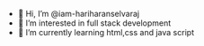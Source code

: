 - 👋 Hi, I’m @iam-hariharanselvaraj
- 👀 I’m interested in full stack development
- 🌱 I’m currently learning html,css and java script


<!---
iam-hariharanselvaraj/iam-hariharanselvaraj is a ✨ special ✨ repository because its `README.md` (this file) appears on your GitHub profile.
You can click the Preview link to take a look at your changes.
--->
